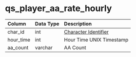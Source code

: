 # qs\_player\_aa\_rate\_hourly

| Column | Data Type | Description |
| :--- | :--- | :--- |
| char\_id | int | [Character Identifier](https://github.com/EQEmu/docs-db-schema/tree/774e95edd473c84dafd6fe13b9b699f6b84a7ce8/docs/categories/query_server/character_data.md) |
| hour\_time | int | Hour Time UNIX Timestamp |
| aa\_count | varchar | AA Count |

